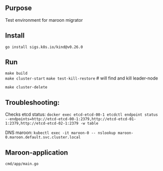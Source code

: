 ## Purpose

Test environment for maroon migrator

## Install

`go install sigs.k8s.io/kind@v0.26.0`

## Run
`make build`  
`make cluster-start`
`make test-kill-restore` # will find and kill leader-node

`make cluster-delete`

## Troubleshooting:
Checks etcd status:
`docker exec etcd-etcd-00-1 etcdctl endpoint status --endpoints=http://etcd-etcd-00-1:2379,http://etcd-etcd-01-1:2379,http://etcd-etcd-02-1:2379 -w table`


DNS maroon:
`kubectl exec -it maroon-0 -- nslookup maroon-0.maroon.default.svc.cluster.local`

## Maroon-application

`cmd/app/main.go`